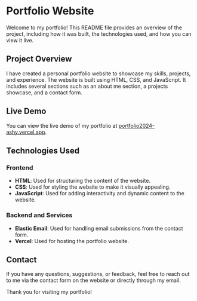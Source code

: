 # Portfolio Website

Welcome to my portfolio! This README file provides an overview of the project, including how it was built, the technologies used, and how you can view it live.

## Project Overview

I have created a personal portfolio website to showcase my skills, projects, and experience. The website is built using HTML, CSS, and JavaScript. It includes several sections such as an about me section, a projects showcase, and a contact form.

## Live Demo

You can view the live demo of my portfolio at [portfolio2024-ashy.vercel.app](https://portfolio2024-ashy.vercel.app/).

## Technologies Used

### Frontend

- **HTML**: Used for structuring the content of the website.
- **CSS**: Used for styling the website to make it visually appealing.
- **JavaScript**: Used for adding interactivity and dynamic content to the website.

### Backend and Services

- **Elastic Email**: Used for handling email submissions from the contact form.
- **Vercel**: Used for hosting the portfolio website.


## Contact

If you have any questions, suggestions, or feedback, feel free to reach out to me via the contact form on the website or directly through my email.



Thank you for visiting my portfolio!

